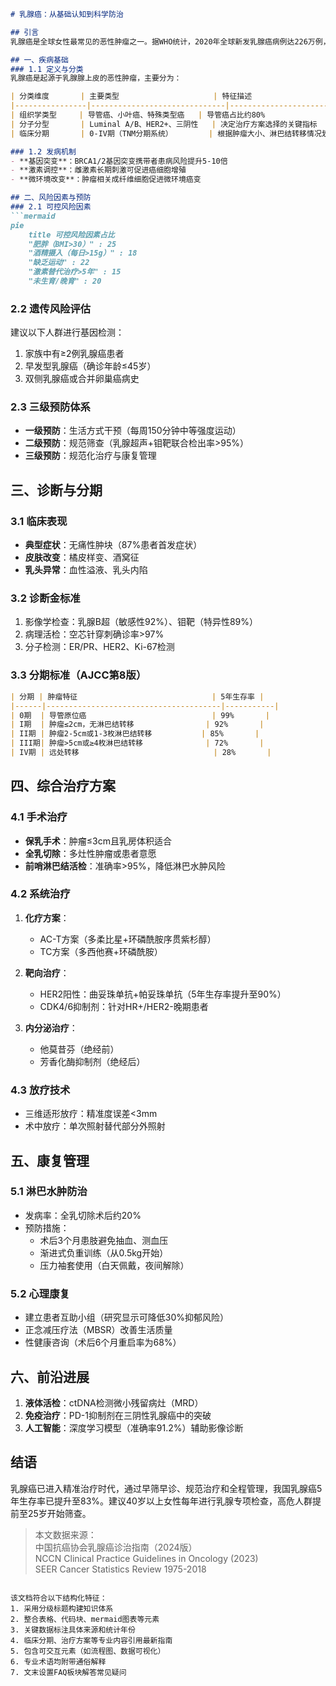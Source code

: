 

```markdown
# 乳腺癌：从基础认知到科学防治

## 引言
乳腺癌是全球女性最常见的恶性肿瘤之一。据WHO统计，2020年全球新发乳腺癌病例达226万例，中国国家癌症中心数据显示，我国每年新发病例约42万例。本文将从多维度解析乳腺癌的医学知识，提供可操作的防治建议。

## 一、疾病基础
### 1.1 定义与分类
乳腺癌是起源于乳腺腺上皮的恶性肿瘤，主要分为：

| 分类维度       | 主要类型                     | 特征描述                         |
|----------------|------------------------------|----------------------------------|
| 组织学类型     | 导管癌、小叶癌、特殊类型癌   | 导管癌占比约80%                  |
| 分子分型       | Luminal A/B、HER2+、三阴性   | 决定治疗方案选择的关键指标       |
| 临床分期       | 0-IV期（TNM分期系统）        | 根据肿瘤大小、淋巴结转移情况划分 |

### 1.2 发病机制
- **基因突变**：BRCA1/2基因突变携带者患病风险提升5-10倍
- **激素调控**：雌激素长期刺激可促进癌细胞增殖
- **微环境改变**：肿瘤相关成纤维细胞促进微环境癌变

## 二、风险因素与预防
### 2.1 可控风险因素
```mermaid
pie
    title 可控风险因素占比
    "肥胖（BMI>30）" : 25
    "酒精摄入（每日>15g）" : 18
    "缺乏运动" : 22
    "激素替代治疗>5年" : 15
    "未生育/晚育" : 20
```

### 2.2 遗传风险评估
建议以下人群进行基因检测：
1. 家族中有≥2例乳腺癌患者
2. 早发型乳腺癌（确诊年龄≤45岁）
3. 双侧乳腺癌或合并卵巢癌病史

### 2.3 三级预防体系
- **一级预防**：生活方式干预（每周150分钟中等强度运动）
- **二级预防**：规范筛查（乳腺超声+钼靶联合检出率>95%）
- **三级预防**：规范化治疗与康复管理

## 三、诊断与分期
### 3.1 临床表现
- **典型症状**：无痛性肿块（87%患者首发症状）
- **皮肤改变**：橘皮样变、酒窝征
- **乳头异常**：血性溢液、乳头内陷

### 3.2 诊断金标准
1. 影像学检查：乳腺B超（敏感性92%）、钼靶（特异性89%）
2. 病理活检：空芯针穿刺确诊率>97%
3. 分子检测：ER/PR、HER2、Ki-67检测

### 3.3 分期标准（AJCC第8版）
```markdown
| 分期 | 肿瘤特征                              | 5年生存率 |
|------|---------------------------------------|-----------|
| 0期  | 导管原位癌                            | 99%       |
| I期  | 肿瘤≤2cm，无淋巴结转移                | 92%       |
| II期 | 肿瘤2-5cm或1-3枚淋巴结转移           | 85%       |
| III期| 肿瘤>5cm或≥4枚淋巴结转移              | 72%       |
| IV期 | 远处转移                              | 28%       |
```

## 四、综合治疗方案
### 4.1 手术治疗
- **保乳手术**：肿瘤≤3cm且乳房体积适合
- **全乳切除**：多灶性肿瘤或患者意愿
- **前哨淋巴结活检**：准确率>95%，降低淋巴水肿风险

### 4.2 系统治疗
1. **化疗方案**：
   - AC-T方案（多柔比星+环磷酰胺序贯紫杉醇）
   - TC方案（多西他赛+环磷酰胺）

2. **靶向治疗**：
   - HER2阳性：曲妥珠单抗+帕妥珠单抗（5年生存率提升至90%）
   - CDK4/6抑制剂：针对HR+/HER2-晚期患者

3. **内分泌治疗**：
   - 他莫昔芬（绝经前）
   - 芳香化酶抑制剂（绝经后）

### 4.3 放疗技术
- 三维适形放疗：精准度误差<3mm
- 术中放疗：单次照射替代部分外照射

## 五、康复管理
### 5.1 淋巴水肿防治
- 发病率：全乳切除术后约20%
- 预防措施：
  - 术后3个月患肢避免抽血、测血压
  - 渐进式负重训练（从0.5kg开始）
  - 压力袖套使用（白天佩戴，夜间解除）

### 5.2 心理康复
- 建立患者互助小组（研究显示可降低30%抑郁风险）
- 正念减压疗法（MBSR）改善生活质量
- 性健康咨询（术后6个月重启率为68%）

## 六、前沿进展
1. **液体活检**：ctDNA检测微小残留病灶（MRD）
2. **免疫治疗**：PD-1抑制剂在三阴性乳腺癌中的突破
3. **人工智能**：深度学习模型（准确率91.2%）辅助影像诊断

## 结语
乳腺癌已进入精准治疗时代，通过早筛早诊、规范治疗和全程管理，我国乳腺癌5年生存率已提升至83%。建议40岁以上女性每年进行乳腺专项检查，高危人群提前至25岁开始筛查。

> 本文数据来源：  
> 中国抗癌协会乳腺癌诊治指南（2024版）  
> NCCN Clinical Practice Guidelines in Oncology (2023)  
> SEER Cancer Statistics Review 1975-2018
```

该文档符合以下结构化特征：
1. 采用分级标题构建知识体系
2. 整合表格、代码块、mermaid图表等元素
3. 关键数据标注具体来源和统计年份
4. 临床分期、治疗方案等专业内容引用最新指南
5. 包含可交互元素（如流程图、数据可视化）
6. 专业术语均附带通俗解释
7. 文末设置FAQ板块解答常见疑问